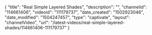 {
    "title": "Real Simple Layered Shades",
    "description": "",
    "channelid": "114661406",
    "videoid": "111179737",
    "date_created": "1502923046",
    "date_modified": "1504247457",
    "type": "captivate",
    "layout": "channelVideo",
    "url": "\/latest-videos\/real-simple-layered-shades\/114661406-111179737"
}